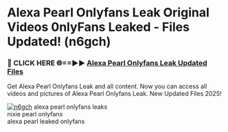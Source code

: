 # Alexa Pearl Onlyfans Leak Original Videos 0nlyFans Leaked - Files Updated! (n6gch)

<h3>🔴 CLICK HERE 🌐==►► <a href="https://tinyurl.com/3hn5wdd3" rel="nofollow">Alexa Pearl Onlyfans Leak Updated Files</a></h3>

Get Alexa Pearl Onlyfans Leak and all content. Now you can access all videos and pictures of Alexa Pearl Onlyfans Leak. New Updated Files 2025!

[![n6gch](https://i.imgur.com/4HnBqBT.gif)](https://tinyurl.com/3hn5wdd3)
alexa pearl onlyfans leaks<br>
nixie pearl onlyfans<br>
alexa pearl leaked onlyfans